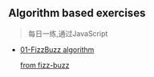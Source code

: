 ## Algorithm based exercises
> 每日一练,通过JavaScript
- [01-FizzBuzz algorithm](./01-FizzBuzz.html)

    [from fizz-buzz](https://leetcode.com/problems/fizz-buzz)
